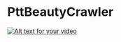 # PttBeautyCrawler

[![Alt text for your video](http://img.youtube.com/vi/YjwiPMl-Si8/0.jpg)](http://www.youtube.com/watch?v=YjwiPMl-Si8)

